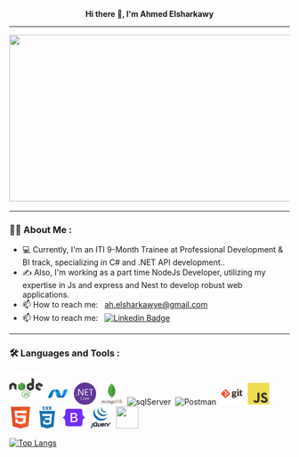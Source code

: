 <div align="center" style="font-size: 20 px"">  <b>Hi there 👋, I'm Ahmed Elsharkawy</b> </div>

---

<!--
**ah-Elsharkawy/ah-Elsharkawy** is a ✨ _special_ ✨ repository because its `README.md` (this file) appears on your GitHub profile.

Here are some ideas to get you started:

- 🔭 I’m currently working on ...
- 🌱 I’m currently learning ...
- 👯 I’m looking to collaborate on ...
- 🤔 I’m looking for help with ...
- 💬 Ask me about ...
- 📫 How to reach me: ...
- 😄 Pronouns: ...
- ⚡ Fun fact: ...
-->
<!--profile views -->
  <!-- <img src="https://komarev.com/ghpvc/?username=ah-Elsharkawy&style=flat-square&color=blue" alt=""/> -->

<div id="header" align="left">

</div>


<div id="badges">
  <!-- <a href="https://www.linkedin.com/in/ahelsharkawy/">
    <img src="https://img.shields.io/badge/LinkedIn-blue?style=for-the-badge&logo=linkedin&logoColor=white" alt="LinkedIn Badge"/>
  </a> -->
</div>

<div align="center">
  <img src="https://media.giphy.com/media/dWesBcTLavkZuG35MI/giphy.gif" width="600" height="300"/>
</div>


---

### :man_technologist: About Me :


- 💻 Currently, I'm an ITI 9-Month Trainee at Professional Development & BI track, specializing in C# and .NET API development..
- ✍️ Also, I'm working as a part time NodeJs Developer, utilizing my expertise in Js and express and Nest to develop robust web applications.
- 📫 How to reach me: &nbsp; ah.elsharkawye@gmail.com
- 📫 How to reach me: &nbsp; [![Linkedin Badge](https://img.shields.io/badge/-Linked-blue?style=flat&logo=Linkedin&logoColor=white)](https://www.linkedin.com/in/ahelsharkawy/)

---

### :hammer_and_wrench: Languages and Tools :

<div>
  <img src="https://github.com/devicons/devicon/blob/master/icons/nodejs/nodejs-original-wordmark.svg" title="NodeJs" alt="Node" width="60" height="60"/>&nbsp;
   <img src="https://github.com/devicons/devicon/blob/master/icons/dot-net/dot-net-original.svg" title="Dotnet" alt="Dotnet" width="40" height="40"/>&nbsp;
   <img src="https://github.com/devicons/devicon/blob/master/icons/dotnetcore/dotnetcore-original.svg" title=".NET Core" alt=".Net Core" width="40" height="40"/>&nbsp;
  <img src="https://github.com/devicons/devicon/blob/master/icons/mongodb/mongodb-original-wordmark.svg" title="mongoDB"  alt="mongoDB" width="40" height="40"/>&nbsp;
  <img src="https://cdn.jsdelivr.net/gh/devicons/devicon@latest/icons/microsoftsqlserver/microsoftsqlserver-original-wordmark.svg" title="sqlServer"  alt="sqlServer" width="40" height="40"/>&nbsp;
  <img src="https://www.vectorlogo.zone/logos/getpostman/getpostman-icon.svg" title="Postman"  alt="Postman" width="40" height="40"/>&nbsp;
 <img src="https://github.com/devicons/devicon/blob/master/icons/git/git-original-wordmark.svg" title="Git" alt="Git" width="40" height="40"/>&nbsp;
  <img src="https://github.com/devicons/devicon/blob/master/icons/javascript/javascript-original.svg" title="JavaScript" alt="JavaScript" width="40" height="40"/>&nbsp;
 <img src="https://github.com/devicons/devicon/blob/master/icons/html5/html5-original.svg" title="HTML5" alt="HTML" width="40" height="40"/>&nbsp;
 <img src="https://github.com/devicons/devicon/blob/master/icons/css3/css3-plain-wordmark.svg"  title="CSS3" alt="CSS" width="40" height="40"/>&nbsp;
 <img src="https://github.com/devicons/devicon/blob/master/icons/bootstrap/bootstrap-plain.svg" title="Bootstrap" alt="Bootstrap" width="40" height="40"/>&nbsp;
 <img src="https://github.com/devicons/devicon/blob/master/icons/jquery/jquery-original-wordmark.svg" title="jQuery" alt="jQuery" width="40" height="40"/>&nbsp;
 <img src="https://cdn.jsdelivr.net/gh/devicons/devicon@latest/icons/react/react-original-wordmark.svg" width="40" height="40"/>&nbsp
</div>


[![Top Langs](https://github-readme-stats.vercel.app/api/top-langs/?username=ah-Elsharkawy&layout=compact&theme=vision-friendly-dark)](https://github.com/anuraghazra/github-readme-stats)


